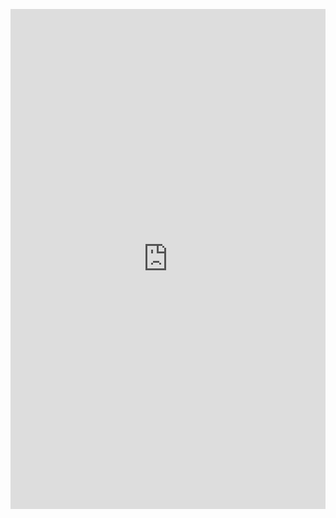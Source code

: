 <p align="center">
<iframe src="https://summitcables.com/summitcalc" width="100%" height="800" frameborder="0" marginwidth="0" marginheight="0" allowfullscreen></iframe>
</p>
